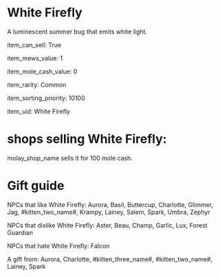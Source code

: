 # White Firefly

A luminescent summer bug that emits white light.

item_can_sell: True

item_mews_value: 1

item_mole_cash_value: 0

item_rarity: Common

item_sorting_priority: 10100

item_uid: White Firefly

# shops selling White Firefly:

molay_shop_name sells it for 100 mole cash.

# Gift guide

NPCs that like White Firefly: Aurora, Basil, Buttercup, Charlotte, Glimmer, Jag, #kitten_two_name#, Krampy, Lainey, Salem, Spark, Umbra, Zephyr

NPCs that dislike White Firefly: Aster, Beau, Champ, Garlic, Lux, Forest Guardian

NPCs that hate White Firefly: Falcon

A gift from: Aurora, Charlotte, #kitten_three_name#, #kitten_two_name#, Lainey, Spark